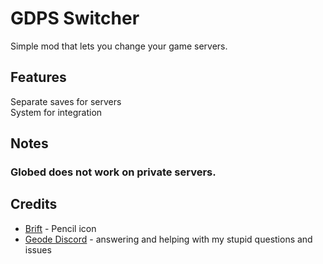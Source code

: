 # GDPS Switcher
Simple mod that lets you change your game servers.
## Features
Separate saves for servers\
System for integration
## Notes
### Globed does not work on private servers.
## Credits
- [Brift](https://x.com/BriftXD) - Pencil icon
- [Geode Discord](https://discord.com/geode) - answering and helping with my stupid questions and issues
